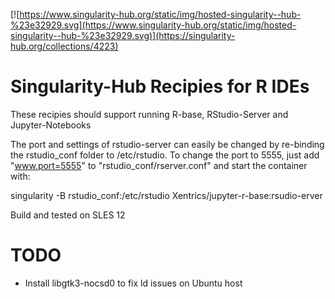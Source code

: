 [![https://www.singularity-hub.org/static/img/hosted-singularity--hub-%23e32929.svg](https://www.singularity-hub.org/static/img/hosted-singularity--hub-%23e32929.svg)](https://singularity-hub.org/collections/4223)

# Singularity-Hub Recipies for R IDEs
These recipies should support running R-base, RStudio-Server and Jupyter-Notebooks

The port and settings of rstudio-server can easily be changed by re-binding the rstudio_conf folder to /etc/rstudio.
To change the port to 5555, just add "www.port=5555" to "rstudio_conf/rserver.conf" and start the container with:

singularity -B rstudio_conf:/etc/rstudio Xentrics/jupyter-r-base:rsudio-erver

Build and tested on SLES 12

# TODO
- Install libgtk3-nocsd0 to fix ld issues on Ubuntu host
